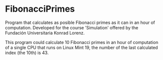 # FibonacciPrimes
Program that calculates as posible Fibonacci primes as it can in an hour of computation. Developed for the course 'Simulation' offered by the Fundación Universitaria Konrad Lorenz.

This program could calculate 10 Fibonacci primes in an hour of computation of a single CPU that runs on Linux Mint 19, the number of the last calculated index (the 10th) is 43.
